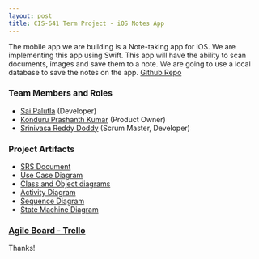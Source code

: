 ```yaml
---
layout: post
title: CIS-641 Term Project - iOS Notes App
---
```


The mobile app we are building is a Note-taking app for iOS. We are implementing this app using Swift. This app will have the ability to scan documents, images and save them to a note. We are going to use a local database to save the notes on the app. [Github Repo](https://github.com/palutlan/GVSU-CIS641-KEYBOARDWARRIORS)

### Team Members and Roles

* [Sai Palutla](https://palutlan.github.io) (Developer)
* [Konduru Prashanth Kumar](https://github.com/Prashanth3672/CIS641-HW2-KONDURU) (Product Owner)
* [Srinivasa Reddy Doddy](https://github.com/unmtaken/CIS641-HW2-DODDY) (Scrum Master, Developer)

### Project Artifacts
* [SRS Document](https://github.com/palutlan/GVSU-CIS641-KEYBOARDWARRIORS/blob/master/docs/software_requirements_specification_final.md)
* [Use Case Diagram](https://github.com/palutlan/GVSU-CIS641-KEYBOARDWARRIORS/blob/master/artifacts/Use_Case_Diagram.pdf)
* [Class and Object diagrams](https://github.com/palutlan/GVSU-CIS641-KEYBOARDWARRIORS/blob/master/artifacts/Class_Diagram.pdf)
* [Activity Diagram](https://github.com/palutlan/GVSU-CIS641-KEYBOARDWARRIORS/blob/master/artifacts/Acitivty_Diagram.PNG)
* [Sequence Diagram](https://github.com/palutlan/GVSU-CIS641-KEYBOARDWARRIORS/blob/master/artifacts/Sequence_diagram.jpeg)
* [State Machine Diagram](https://github.com/palutlan/GVSU-CIS641-KEYBOARDWARRIORS/blob/master/artifacts/State_machine.jpeg)

### [Agile Board - Trello](https://trello.com/invite/b/tHFGJv1x/ATTI83ea98ea76c946f33b8829c5eb3c41adCF1B3F8F/notes-app)

Thanks!
